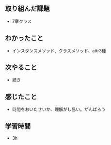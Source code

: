## 取り組んだ課題
- 7章クラス

## わかったこと
- インスタンスメソッド、クラスメソッド、attr3種

## 次やること
- 続き

## 感じたこと
- 時間をおいたせいか、理解がし易い。がんばろう

## 学習時間
- 3h
